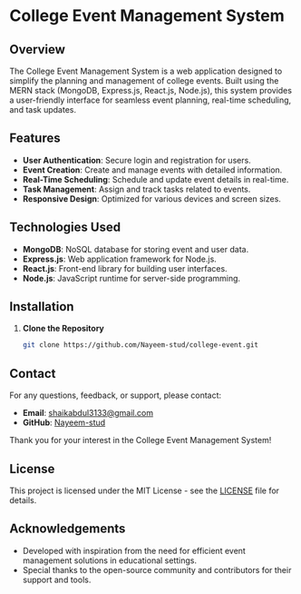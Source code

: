 # College Event Management System

## Overview

The College Event Management System is a web application designed to simplify the planning and management of college events. Built using the MERN stack (MongoDB, Express.js, React.js, Node.js), this system provides a user-friendly interface for seamless event planning, real-time scheduling, and task updates.

## Features

- **User Authentication**: Secure login and registration for users.
- **Event Creation**: Create and manage events with detailed information.
- **Real-Time Scheduling**: Schedule and update event details in real-time.
- **Task Management**: Assign and track tasks related to events.
- **Responsive Design**: Optimized for various devices and screen sizes.

## Technologies Used

- **MongoDB**: NoSQL database for storing event and user data.
- **Express.js**: Web application framework for Node.js.
- **React.js**: Front-end library for building user interfaces.
- **Node.js**: JavaScript runtime for server-side programming.

## Installation

1. **Clone the Repository**

   ```bash
   git clone https://github.com/Nayeem-stud/college-event.git

## Contact

For any questions, feedback, or support, please contact:

- **Email**: [shaikabdul3133@gmail.com](mailto:shaikabdul3133@gmail.com)
- **GitHub**: [Nayeem-stud](https://github.com/Nayeem-stud)

Thank you for your interest in the College Event Management System!

## License

This project is licensed under the MIT License - see the [LICENSE](LICENSE) file for details.

## Acknowledgements

- Developed with inspiration from the need for efficient event management solutions in educational settings.
- Special thanks to the open-source community and contributors for their support and tools.

